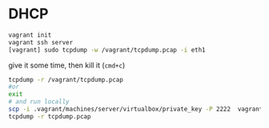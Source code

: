 # DHCP 

```bash
vagrant init
vagrant ssh server
[vagrant] sudo tcpdump -w /vagrant/tcpdump.pcap -i eth1
```

give it some time, then kill it (`cmd+c`)

```bash
tcpdump -r /vagrant/tcpdump.pcap
#or 
exit
# and run locally 
scp -i .vagrant/machines/server/virtualbox/private_key -P 2222  vagrant@127.0.0.1:/vagrant/tcpdump.pcap .
tcpdump -r tcpdump.pcap
```